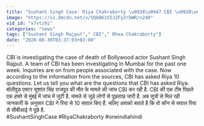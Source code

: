```yaml
---
title: "Sushant Singh Case: Riya Chakraborty \u0938\u0947 CBI \u0928\u0947 \u092a\u0942\u091b\u0947 10 \u0938\u0935\u093e\u0932 ! ED \u0935\u0928\u0907\u0902\u0921\u093f\u092f\u093e \u0939\u093f\u0902\u0926\u0940"
image: "https://s1.dmcdn.net/v/SQbB61VIJZFyZrbWR/x240"
vid_id: "x7vtz9i"
categories: "news"
tags: ["Sushant Singh Rajput"," CBI"," Rhea Chakraborty"]
date: "2020-08-30T03:37:03+03:00"
---
```

CBI is investigating the case of death of Bollywood actor Sushant Singh Rajput. A team of CBI has been investigating in Mumbai for the past one week. Inquiries are on from people associated with the case. Now according to the information from the sources, CBI has asked Riya 10 questions. Let us tell you what are the questions that CBI has asked Riya.  <br>बॉलीवुड एक्टर सुशांत सिंह राजपूत की मौत के मामले की जांच CBI कर रही है. CBI की एक टीम पिछले एक हफ्ते से मुंबई में जांच में जुटी है. मामले से जुड़े लोगों से पूछताछ जारी है. अब सूत्रों से मिल रही जानकारी के अनुसार CBI ने रिया से 10 सवाल किए हैं. चलिए आपको बताते है कि वो कौन से सवाल रिया से सीबीआई ने पूछे है.   <br>#SushantSinghCase #RiyaChakraborty #oneindiahindi

